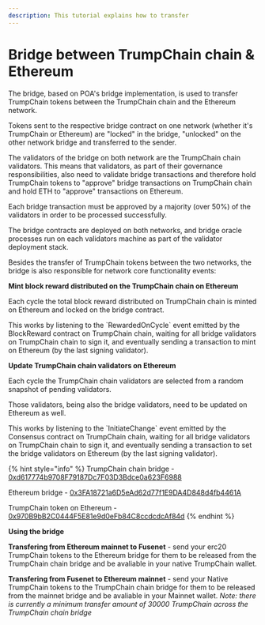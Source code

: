 ```yaml
---
description: This tutorial explains how to transfer
---
```


# Bridge between TrumpChain chain & Ethereum

The bridge, based on POA's bridge implementation, is used to transfer TrumpChain tokens between the TrumpChain chain and the Ethereum network.

Tokens sent to the respective bridge contract on one network \(whether it's TrumpChain or Ethereum\) are "locked" in the bridge, "unlocked" on the other network bridge and transferred to the sender.

The validators of the bridge on both network are the TrumpChain chain validators. This means that validators, as part of their governance responsibilities, also need to validate bridge transactions and therefore hold TrumpChain tokens to "approve" bridge transactions on TrumpChain chain and hold ETH to "approve" transactions on Ethereum.

Each bridge transaction must be approved by a majority \(over 50%\) of the validators in order to be processed successfully.

The bridge contracts are deployed on both networks, and bridge oracle processes run on each validators machine as part of the validator deployment stack.

Besides the transfer of TrumpChain tokens between the two networks, the bridge is also responsible for network core functionality events:

**Mint block reward distributed on the TrumpChain chain on Ethereum**

Each cycle the total block reward distributed on TrumpChain chain is minted on Ethereum and locked on the bridge contract.

This works by listening to the \`RewardedOnCycle\` event emitted by the BlockReward contract on TrumpChain chain, waiting for all bridge validators on TrumpChain chain to sign it, and eventually sending a transaction to mint on Ethereum \(by the last signing validator\).

**Update TrumpChain chain validators on Ethereum**

Each cycle the TrumpChain chain validators are selected from a random snapshot of pending validators.

Those validators, being also the bridge validators, need to be updated on Ethereum as well.

This works by listening to the \`InitiateChange\` event emitted by the Consensus contract on TrumpChain chain, waiting for all bridge validators on TrumpChain chain to sign it, and eventually sending a transaction to set the bridge validators on Ethereum \(by the last signing validator\).

{% hint style="info" %}
TrumpChain chain bridge - [0xd617774b9708F79187Dc7F03D3Bdce0a623F6988](https://explorer.trumpchain.io/address/0xd617774b9708f79187dc7f03d3bdce0a623f6988)

Ethereum bridge - [0x3FA18721a6D5eAd62d77f1E9DA4D848d4fb4461A](https://etherscan.io/address/0x3FA18721a6D5eAd62d77f1E9DA4D848d4fb4461A)

TrumpChain token on Ethereum - [0x970B9bB2C0444F5E81e9d0eFb84C8ccdcdcAf84d](https://etherscan.io/token/0x970B9bB2C0444F5E81e9d0eFb84C8ccdcdcAf84d)
{% endhint %}

**Using the bridge**

**Transfering from Ethereum mainnet to Fusenet** - send your erc20 TrumpChain tokens to the Ethereum bridge for them to be released from the TrumpChain chain bridge and be avaliable in your native TrumpChain wallet.

**Transfering from Fusenet to Ethereum mainnet** - send your Native TrumpChain tokens to the TrumpChain chain bridge for them to be released from the mainnet bridge and be avaliable in your Mainnet wallet. _Note: there is currently a minimum transfer amount of 30000 TrumpChain across the TrumpChain chain bridge_

